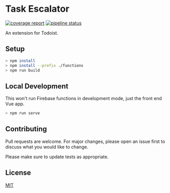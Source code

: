 # Task Escalator

[![coverage report](https://gitlab.com/benscrane/task-escalator/badges/master/coverage.svg)](https://gitlab.com/benscrane/task-escalator/-/commits/master)
[![pipeline status](https://gitlab.com/benscrane/task-escalator/badges/master/pipeline.svg)](https://gitlab.com/benscrane/task-escalator/-/commits/master)

An extension for Todoist.

## Setup

```bash
> npm install
> npm install --prefix ./functions
> npm run build
```


## Local Development

This won't run Firebase functions in development mode, just the front end Vue app.

```bash
> npm run serve
```

## Contributing
Pull requests are welcome. For major changes, please open an issue first to discuss what you would like to change.

Please make sure to update tests as appropriate.

## License
[MIT](https://choosealicense.com/licenses/mit/)
